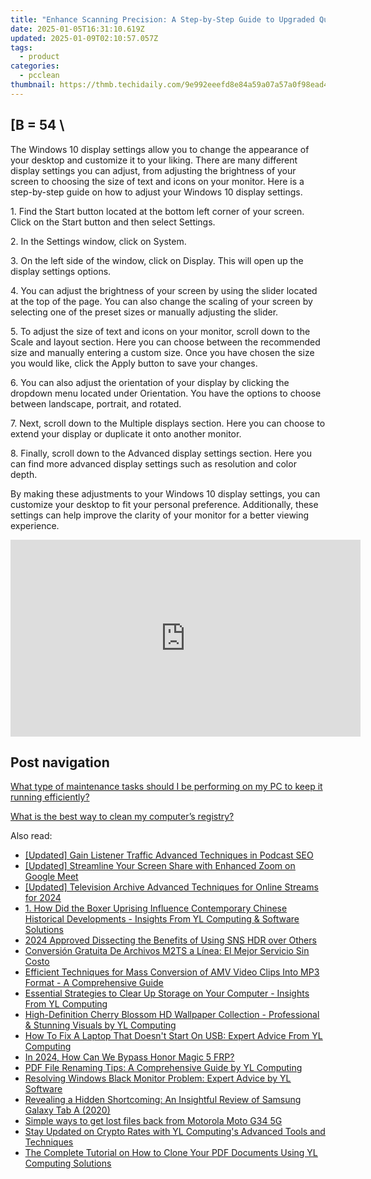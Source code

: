 ```yaml
---
title: "Enhance Scanning Precision: A Step-by-Step Guide to Upgraded Quality Imaging with YL Software Solutions"
date: 2025-01-05T16:31:10.619Z
updated: 2025-01-09T02:10:57.057Z
tags:
  - product
categories:
  - pcclean
thumbnail: https://thmb.techidaily.com/9e992eeefd8e84a59a07a57a0f98ead45d9f4acef9a3d89961494ce528757e4e.jpg
---
```


## \[B = 54 \

The Windows 10 display settings allow you to change the appearance of your desktop and customize it to your liking. There are many different display settings you can adjust, from adjusting the brightness of your screen to choosing the size of text and icons on your monitor. Here is a step-by-step guide on how to adjust your Windows 10 display settings. 

1\. Find the Start button located at the bottom left corner of your screen. Click on the Start button and then select Settings.

2\. In the Settings window, click on System.

3\. On the left side of the window, click on Display. This will open up the display settings options. 

4\. You can adjust the brightness of your screen by using the slider located at the top of the page. You can also change the scaling of your screen by selecting one of the preset sizes or manually adjusting the slider.

5\. To adjust the size of text and icons on your monitor, scroll down to the Scale and layout section. Here you can choose between the recommended size and manually entering a custom size. Once you have chosen the size you would like, click the Apply button to save your changes.

6\. You can also adjust the orientation of your display by clicking the dropdown menu located under Orientation. You have the options to choose between landscape, portrait, and rotated.

7\. Next, scroll down to the Multiple displays section. Here you can choose to extend your display or duplicate it onto another monitor.

8\. Finally, scroll down to the Advanced display settings section. Here you can find more advanced display settings such as resolution and color depth. 

By making these adjustments to your Windows 10 display settings, you can customize your desktop to fit your personal preference. Additionally, these settings can help improve the clarity of your monitor for a better viewing experience.

<!-- affiliate ads begin -->
<iframe width="560" height="315" src="https://www.youtube.com/embed/aG3NRuHrIJg?si=HwzwD0RXmrzIXX1V" title="YouTube video player" frameborder="0" allow="accelerometer; autoplay; clipboard-write; encrypted-media; gyroscope; picture-in-picture; web-share" referrerpolicy="strict-origin-when-cross-origin" allowfullscreen></iframe>
<!-- affiliate ads end -->

## Post navigation

[What type of maintenance tasks should I be performing on my PC to keep it running efficiently?](https://tools.techidaily.com/pcclean/products/)

[What is the best way to clean my computer’s registry?](https://tools.techidaily.com/pcclean/products/)

<ins class="adsbygoogle"
     style="display:block"
     data-ad-format="autorelaxed"
     data-ad-client="ca-pub-7571918770474297"
     data-ad-slot="1223367746"></ins>

<ins class="adsbygoogle"
     style="display:block"
     data-ad-client="ca-pub-7571918770474297"
     data-ad-slot="8358498916"
     data-ad-format="auto"
     data-full-width-responsive="true"></ins>

<span class="atpl-alsoreadstyle">Also read:</span>
<div><ul>
<li><a href="https://some-knowledge.techidaily.com/updated-gain-listener-traffic-advanced-techniques-in-podcast-seo/"><u>[Updated] Gain Listener Traffic Advanced Techniques in Podcast SEO</u></a></li>
<li><a href="https://article-tips.techidaily.com/updated-streamline-your-screen-share-with-enhanced-zoom-on-google-meet/"><u>[Updated] Streamline Your Screen Share with Enhanced Zoom on Google Meet</u></a></li>
<li><a href="https://video-capture.techidaily.com/updated-television-archive-advanced-techniques-for-online-streams-for-2024/"><u>[Updated] Television Archive Advanced Techniques for Online Streams for 2024</u></a></li>
<li><a href="https://win-exclusive.techidaily.com/1-how-did-the-boxer-uprising-influence-contemporary-chinese-historical-developments-insights-from-yl-computing-and-software-solutions/"><u>1. How Did the Boxer Uprising Influence Contemporary Chinese Historical Developments - Insights From YL Computing & Software Solutions</u></a></li>
<li><a href="https://fox-cloud.techidaily.com/2024-approved-dissecting-the-benefits-of-using-sns-hdr-over-others/"><u>2024 Approved Dissecting the Benefits of Using SNS HDR over Others</u></a></li>
<li><a href="https://some-knowledge.techidaily.com/conversion-gratuita-de-archivos-m2ts-a-linea-el-mejor-servicio-sin-costo/"><u>Conversión Gratuita De Archivos M2TS a Línea: El Mejor Servicio Sin Costo</u></a></li>
<li><a href="https://some-approaches.techidaily.com/efficient-techniques-for-mass-conversion-of-amv-video-clips-into-mp3-format-a-comprehensive-guide/"><u>Efficient Techniques for Mass Conversion of AMV Video Clips Into MP3 Format - A Comprehensive Guide</u></a></li>
<li><a href="https://win-exclusive.techidaily.com/essential-strategies-to-clear-up-storage-on-your-computer-insights-from-yl-computing/"><u>Essential Strategies to Clear Up Storage on Your Computer - Insights From YL Computing</u></a></li>
<li><a href="https://win-exclusive.techidaily.com/high-definition-cherry-blossom-hd-wallpaper-collection-professional-and-stunning-visuals-by-yl-computing/"><u>High-Definition Cherry Blossom HD Wallpaper Collection - Professional & Stunning Visuals by YL Computing</u></a></li>
<li><a href="https://win-exclusive.techidaily.com/how-to-fix-a-laptop-that-doesnt-start-on-usb-expert-advice-from-yl-computing/"><u>How To Fix A Laptop That Doesn't Start On USB: Expert Advice From YL Computing</u></a></li>
<li><a href="https://bypass-frp.techidaily.com/in-2024-how-can-we-bypass-honor-magic-5-frp-by-drfone-android/"><u>In 2024, How Can We Bypass Honor Magic 5 FRP?</u></a></li>
<li><a href="https://win-exclusive.techidaily.com/pdf-file-renaming-tips-a-comprehensive-guide-by-yl-computing/"><u>PDF File Renaming Tips: A Comprehensive Guide by YL Computing</u></a></li>
<li><a href="https://win-exclusive.techidaily.com/resolving-windows-black-monitor-problem-expert-advice-by-yl-software/"><u>Resolving Windows Black Monitor Problem: Expert Advice by YL Software</u></a></li>
<li><a href="https://windows11.techidaily.com/revealing-a-hidden-shortcoming-an-insightful-review-of-samsung-galaxy-tab-a-2020/"><u>Revealing a Hidden Shortcoming: An Insightful Review of Samsung Galaxy Tab A (2020)</u></a></li>
<li><a href="https://techidaily.com/simple-ways-to-get-lost-files-back-from-motorola-moto-g34-5g-by-fonelab-android-recover-data/"><u>Simple ways to get lost files back from Motorola Moto G34 5G</u></a></li>
<li><a href="https://win-exclusive.techidaily.com/stay-updated-on-crypto-rates-with-yl-computings-advanced-tools-and-techniques/"><u>Stay Updated on Crypto Rates with YL Computing's Advanced Tools and Techniques</u></a></li>
<li><a href="https://win-exclusive.techidaily.com/the-complete-tutorial-on-how-to-clone-your-pdf-documents-using-yl-computing-solutions/"><u>The Complete Tutorial on How to Clone Your PDF Documents Using YL Computing Solutions</u></a></li>
</ul></div>

